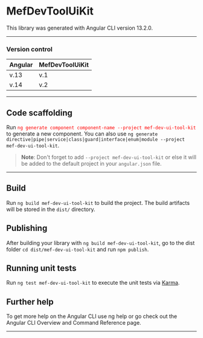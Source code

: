 # MefDevToolUiKit
This library was generated with Angular CLI version 13.2.0.
___
### Version control

|Angular|MefDevToolUiKit|
|--------|:--------------|
|v.13    |     v.1   |
|v.14    |     v.2   |

___
## Code scaffolding
Run <span style="color:red"> `ng generate component component-name --project mef-dev-ui-tool-kit`</span> to generate a new component. You can also use `ng generate directive|pipe|service|class|guard|interface|enum|module --project mef-dev-ui-tool-kit`.


>**Note**: Don't forget to add `--project mef-dev-ui-tool-kit` or else it will be added to the default project in your `angular.json` file.
___
## Build
Run `ng build mef-dev-ui-tool-kit` to build the project. The build artifacts will be stored in the `dist/` directory.

## Publishing
After building your library with `ng build mef-dev-ui-tool-kit`, go to the dist folder `cd dist/mef-dev-ui-tool-kit` and run `npm publish`.

## Running unit tests
Run `ng test mef-dev-ui-tool-kit` to execute the unit tests via  [Karma]([link](https://karma-runner.github.io/latest/index.html)).

## Further help
To get more help on the Angular CLI use ng help or go check out the Angular CLI Overview and Command Reference page.
___